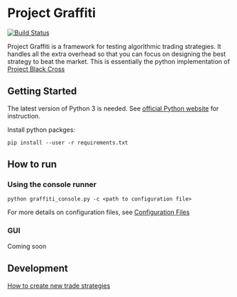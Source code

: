 # Project Graffiti

[![Build Status](https://travis-ci.com/skdeng/graffiti.svg?branch=master)](https://travis-ci.com/skdeng/graffiti)

Project Graffiti is a framework for testing algorithmic trading strategies. It handles all the extra overhead so that you can focus on designing the best strategy to beat the market. This is essentially the python implementation of [Project Black Cross](https://github.com/skdeng/blackcross)

## Getting Started

The latest version of Python 3 is needed. See [official Python website](https://www.python.org/downloads/release/python-371/) for instruction.

Install python packges:

`pip install --user -r requirements.txt`

## How to run

### Using the console runner

`python graffiti_console.py -c <path to configuration file>`

For more details on configuration files, see [Configuration Files](./docs/config_files.md)

### GUI

Coming soon

## Development

[How to create new trade strategies](./docs/strategy/static_strategy.md)
